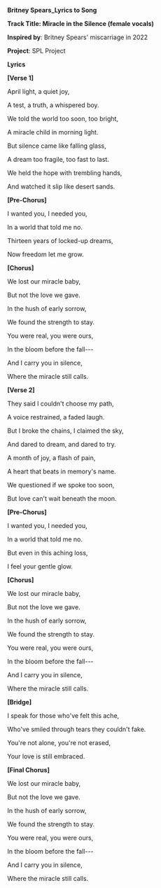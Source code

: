  **Britney Spears_Lyrics to Song**

**Track Title: Miracle in the Silence (female vocals)**

**Inspired by**: Britney Spears' miscarriage in 2022

**Project**: SPL Project

**Lyrics**

**\[Verse 1\]**

April light, a quiet joy,

A test, a truth, a whispered boy.

We told the world too soon, too bright,

A miracle child in morning light.

But silence came like falling glass,

A dream too fragile, too fast to last.

We held the hope with trembling hands,

And watched it slip like desert sands.

**\[Pre-Chorus\]**

I wanted you, I needed you,

In a world that told me no.

Thirteen years of locked-up dreams,

Now freedom let me grow.

**\[Chorus\]**

We lost our miracle baby,

But not the love we gave.

In the hush of early sorrow,

We found the strength to stay.

You were real, you were ours,

In the bloom before the fall---

And I carry you in silence,

Where the miracle still calls.

**\[Verse 2\]**

They said I couldn't choose my path,

A voice restrained, a faded laugh.

But I broke the chains, I claimed the sky,

And dared to dream, and dared to try.

A month of joy, a flash of pain,

A heart that beats in memory's name.

We questioned if we spoke too soon,

But love can't wait beneath the moon.

**\[Pre-Chorus\]**

I wanted you, I needed you,

In a world that told me no.

But even in this aching loss,

I feel your gentle glow.

**\[Chorus\]**

We lost our miracle baby,

But not the love we gave.

In the hush of early sorrow,

We found the strength to stay.

You were real, you were ours,

In the bloom before the fall---

And I carry you in silence,

Where the miracle still calls.

**\[Bridge\]**

I speak for those who've felt this ache,

Who've smiled through tears they couldn't fake.

You're not alone, you're not erased,

Your love is still embraced.

**\[Final Chorus\]**

We lost our miracle baby,

But not the love we gave.

In the hush of early sorrow,

We found the strength to stay.

You were real, you were ours,

In the bloom before the fall---

And I carry you in silence,

Where the miracle still calls.

